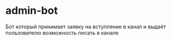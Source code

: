 # admin-bot
Бот который принимает заявку на вступление в канал и выдаёт пользователю возможность писать в канале
